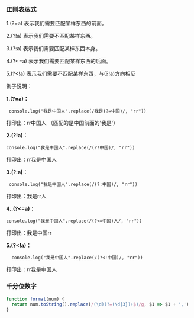 ### 正则表达式

1.(?=a) 表示我们需要匹配某样东西的前面。

2.(?!a) 表示我们需要不匹配某样东西。

3.(?:a) 表示我们需要匹配某样东西本身。

4.(?<=a) 表示我们需要匹配某样东西的后面。

5.(?<!a) 表示我们需要不匹配某样东西，与(?!a)方向相反

例子说明：

**1.(?=a)：**

```
 console.log("我是中国人".replace(/我是(?=中国)/, "rr"))
```

打印出：rr中国人    （匹配的是中国前面的'我是'）

**2.(?!a)：**

```
console.log("我是中国人".replace(/(?!中国)/, "rr"))
```

打印出：rr我是中国人  

**3.(?:a)：**

```
 console.log("我是中国人".replace(/(?:中国)/, "rr"))
```

打印出：我是rr人

**4..(?<=a)：**

```
console.log("我是中国人".replace(/(?<=中国)人/, "rr")) 
```

打印出：我是中国rr

**5.(?<!a)：**

```
  console.log("我是中国人".replace(/(?<!中国)/, "rr")) 
```

打印出：rr我是中国人



### 千分位数字

```js
function format(num) {
  return num.toString().replace(/(\d)(?=(\d{3})+$)/g, $1 => $1 + ',')
}
```

